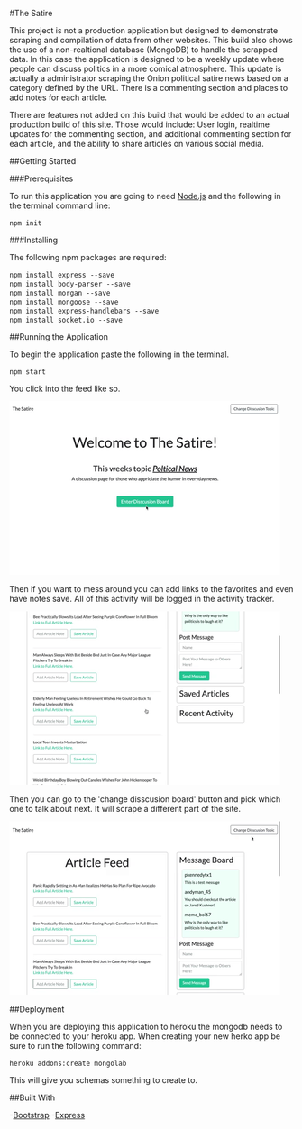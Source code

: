 #The Satire 

This project is not a production application but designed to demonstrate scraping and compilation of data from other websites. This build also shows the use of a non-realtional database (MongoDB) to handle the scrapped data. In this case the application is designed to be a weekly update where people can discuss politics in a more comical atmosphere. This update is actually a administrator scraping the Onion political satire news based on a category defined by the URL. There is a commenting section and places to add notes for each article. 

There are features not added on this build that would be added to an actual production build of this site. Those would include: User login, realtime updates for the commenting section, and additional commenting section for each article, and the ability to share articles on various social media. 

##Getting Started

###Prerequisites

To run this application you are going to need [Node.js](https://nodejs.org/en/download/) and the following in the terminal command line:

```
npm init
```

###Installing

The following npm packages are required:

```
npm install express --save
npm install body-parser --save
npm install morgan --save
npm install mongoose --save
npm install express-handlebars --save
npm install socket.io --save
```

##Running the Application

To begin the application paste the following in the terminal.

```
npm start
```

You click into the feed like so.

![](images/part_one.gif)

Then if you want to mess around you can add links to the favorites and even have notes save.
All of this activity will be logged in the activity tracker.

![](images/part_two.gif)

Then you can go to the 'change disscusion board' button and pick which one to talk about next. It will scrape a different part of the site.

![](images/part_three.gif)

##Deployment

When you are deploying this application to heroku the mongodb needs to be connected to your heroku app. When creating your new herko app be sure to run the following command:

```
heroku addons:create mongolab
```

This will give you schemas something to create to. 

##Built With 

-[Bootstrap](https://getbootstrap.com/docs/4.1/examples/)
-[Express](https://expressjs.com/)